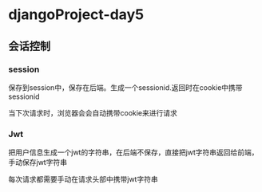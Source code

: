 # djangoProject-day5



## 会话控制

### session

保存到session中，保存在后端。生成一个sessionid.返回时在cookie中携带sessionid



当下次请求时，浏览器会会自动携带cookie来进行请求

### Jwt

把用户信息生成一个jwt的字符串，在后端不保存，直接把jwt字符串返回给前端，手动保存jwt字符串

 

每次请求都需要手动在请求头部中携带jwt字符串

